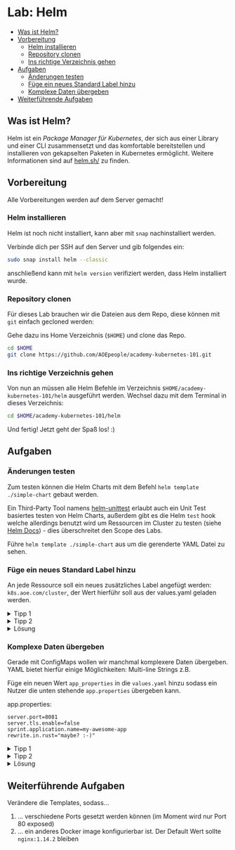 # Lab: Helm

<!-- BEGIN mktoc -->

- [Was ist Helm?](#was-ist-helm)
- [Vorbereitung](#vorbereitung)
  - [Helm installieren](#helm-installieren)
  - [Repository clonen](#repository-clonen)
  - [Ins richtige Verzeichnis gehen](#ins-richtige-verzeichnis-gehen)
- [Aufgaben](#aufgaben)
  - [Änderungen testen](#Änderungen-testen)
  - [Füge ein neues Standard Label hinzu](#füge-ein-neues-standard-label-hinzu)
  - [Komplexe Daten übergeben](#komplexe-daten-übergeben)
- [Weiterführende Aufgaben](#weiterführende-aufgaben)
<!-- END mktoc -->

## Was ist Helm?

Helm ist ein _Package Manager für Kubernetes_, der sich aus einer Library und einer CLI zusammensetzt und das komfortable bereitstellen und installieren von gekapselten Paketen in Kubernetes ermöglicht. Weitere Informationen sind auf [helm.sh/](https://helm.sh/) zu finden.

## Vorbereitung

Alle Vorbereitungen werden auf dem Server gemacht!

### Helm installieren

Helm ist noch nicht installiert, kann aber mit `snap` nachinstalliert werden.

Verbinde dich per SSH auf den Server und gib folgendes ein:

```sh
sudo snap install helm --classic
```

anschließend kann mit `helm version` verifiziert werden, dass Helm installiert wurde.

### Repository clonen

Für dieses Lab brauchen wir die Dateien aus dem Repo, diese können mit `git` einfach gecloned werden:

Gehe dazu ins Home Verzeichnis (`$HOME`) und clone das Repo.

```sh
cd $HOME
git clone https://github.com/AOEpeople/academy-kubernetes-101.git
```

### Ins richtige Verzeichnis gehen

Von nun an müssen alle Helm Befehle im Verzeichnis `$HOME/academy-kubernetes-101/helm` ausgeführt werden. Wechsel dazu mit dem Terminal in dieses Verzeichnis:

```sh
cd $HOME/academy-kubernetes-101/helm
```

Und fertig! Jetzt geht der Spaß los! :) 

## Aufgaben

### Änderungen testen

Zum testen können die Helm Charts mit dem Befehl `helm template ./simple-chart` gebaut werden.

Ein Third-Party Tool namens [helm-unittest](https://github.com/helm-unittest/helm-unittest) erlaubt auch ein Unit Test basiertes testen von Helm Charts, außerdem gibt es die Helm `test` hook welche allerdings benutzt wird um Ressourcen im Cluster zu testen (siehe [Helm Docs](https://helm.sh/docs/topics/chart_tests/)) - dies überschreitet den Scope des Labs.

Führe `helm template ./simple-chart` aus um die gerenderte YAML Datei zu sehen.

### Füge ein neues Standard Label hinzu

An jede Ressource soll ein neues zusätzliches Label angefügt werden: `k8s.aoe.com/cluster`, der Wert hierführ soll aus der values.yaml geladen werden.

<details>
<summary>Tipp 1</summary>
Um allen Ressourcen das Label zuzuweisen sollte es zu den <code>"self.common-labels"</code> in <code>_helpers.tpl</code> hinzugefügt werden.
</details>


<details>
<summary>Tipp 2</summary>
Werte aus der <code>values.yaml</code> Datei können in allen template Dateien mit <code>{{ .Values.keyword }}</code> geladen werden. <code>keyword</code> ist dabei der Wert wie er in der YAML Datei hinterlegt wurde. Beispiel:
<pre><code>
# in values.yaml
replicas: 3
# dann z.B. in templates/deployment.yaml
spec:
  replicas: {{ .Values.replicas }}
</code></pre>
</details>


<details>
<summary>Lösung</summary>
<pre><code>
# In values.yaml
cluster: "academy-101"
</code></pre>

<pre><code>
# In _helpers.tpl "self.common-labels"
k8s.aoe.com/cluster: {{ .Values.cluster }}
</code></pre>
</details>

### Komplexe Daten übergeben

Gerade mit ConfigMaps wollen wir manchmal komplexere Daten übergeben. YAML bietet hierfür einige Möglichkeiten: Multi-line Strings z.B.

Füge ein neuen Wert `app_properties` in die `values.yaml` hinzu sodass ein Nutzer die unten stehende `app.properties` übergeben kann.

app.properties:
```
server.port=8081
server.tls.enable=false
sprint.application.name=my-awesome-app
rewrite.in.rust="maybe? :-)"
```

<details>
<summary>Tipp 1</summary>
Der Wert kann z.B. als Multi-line Text in der <code>values.yaml</code> übergeben werden:
<pre><code>
app_properties: |
server.port=8081
server.tls.enable=false
sprint.application.name=my-awesome-app
rewrite.in.rust="maybe? :-)"
</code></pre>

anschließend kann in der <code>configMap.yaml</code> d
<pre><code>

  app.properties: |
{{ app_properties }}
</code></pre>
</details>


<details>
<summary>Tipp 2</summary>
Mit <code>{{ with .Values.app_properties }}</code> wird der YAML Block nur gerendet wenn <code>app_properties</code> gesetzt ist.
<pre><code>
# in configMap.yaml
data:
  {{ with .Values.app_properties }}
  app.properties: |
    {{- . | nindent 4 }}
  {{ end }}
</code></pre>
</details>


<details>
<summary>Lösung</summary>
values.yaml
<pre><code>
# ...
app_properties: |
  server.port=8081
  server.tls.enable=false
  sprint.application.name=my-awesome-app
  rewrite.in.rust="maybe? :-)"
</code></pre>

configMap.yaml:
<pre><code>
# ...
data:
  hello: "World"
  {{- with .Values.app_properties }}
  app.properties: |
    {{- . | nindent 4 }}
  {{ end }}
</code></pre>
<pre><code>
# In _helpers.tpl "self.common-labels"
k8s.aoe.com/cluster: {{ .Values.cluster }}
</code></pre>
</details>

## Weiterführende Aufgaben

Verändere die Templates, sodass...

1. ... verschiedene Ports gesetzt werden können (im Moment wird nur Port 80 exposed)
2. ... ein anderes Docker image konfigurierbar ist. Der Default Wert sollte `nginx:1.14.2` bleiben